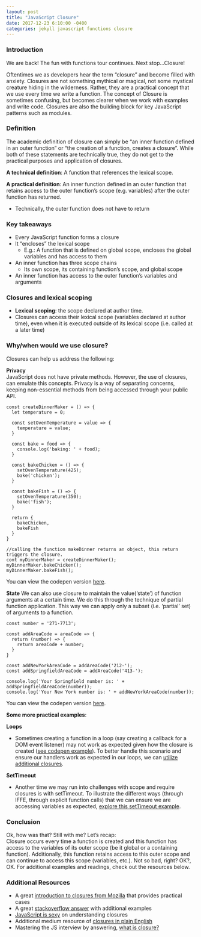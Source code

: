 ```yaml
---
layout: post
title: "JavaScript Closure"
date: 2017-12-23 6:10:00 -0400
categories: jekyll javascript functions closure
---
```


### Introduction
We are back! The fun with functions tour continues.  Next stop…Closure!  

Oftentimes we as developers hear the term “closure” and become filled with anxiety.  Closures are not something mythical or magical, not some mystical creature hiding in the wilderness.  Rather, they are a practical concept that we use every time we write a function. The concept of Closure is sometimes confusing, but becomes clearer when we work with examples and write code.  Closures are also the building block for key JavaScript patterns  such as modules.  

### Definition
The academic definition of closure can simply be “an inner function defined in an outer function” or “the creation of a function, creates a closure”.  While both of these statements are technically true, they do not get to the practical purposes and application of closures.  

**A technical definition**: A function that references the lexical scope.

**A practical definition**:  An inner function defined in an outer function that retains access to the outer function’s scope (e.g. variables) after the outer function has returned.
 - Technically, the outer function does not have to return

### Key takeaways
- Every JavaScript function forms a closure
- It “encloses” the lexical scope
  - E.g.: A function that is defined on global scope, encloses the global variables and has access to them
- An inner function has three scope chains
  - Its own scope, its containing function’s scope, and global scope
- An inner function has access to the outer function’s variables and arguments

### Closures and lexical scoping
- **Lexical scoping**: the scope declared at author time.
- Closures can access their lexical scope (variables declared at author time), even when it is executed outside of its lexical scope (i.e. called at a later time)

### Why/when would we use closure?
Closures can help us address the following:

**Privacy**  
JavaScript does not have private methods.  However, the use of closures, can emulate this concepts. Privacy is a way of separating concerns, keeping non-essential methods from being accessed through your public API.

```
const createDinnerMaker = () => {
  let temperature = 0;

  const setOvenTemperature = value => {
    temperature = value;
  }

  const bake = food => {
    console.log('baking: ' + food);
  }

  const bakeChicken = () => {
    setOvenTemperature(425);
    bake('chicken');
  }

  const bakeFish = () => {
    setOvenTemperature(350);
    bake('fish');
  }

  return {
    bakeChicken,
    bakeFish
  }
}

//calling the function makeDinner returns an object, this return triggers the closure.
cont myDinnerMaker = createDinnerMaker();
myDinnerMaker.bakeChicken();
myDinnerMaker.bakeFish();
```
You can view the codepen version [here](https://codepen.io/ajahne/pen/BRgXyp).

**State**
We can also use closure to maintain the value(‘state’) of function arguments at a certain time. We do this through the technique of partial function application. This way we can apply only a subset (i.e. ‘partial’ set) of arguments to a function.

```
const number = '271-7713';

const addAreaCode = areaCode => {
  return (number) => {
    return areaCode + number;
  }
}

const addNewYorkAreaCode = addAreaCode('212-');
const addSpringfieldAreaCode = addAreaCode('413-');

console.log('Your Springfield number is: ' + addSpringfieldAreaCode(number));
console.log('Your New York number is: ' + addNewYorkAreaCode(number));
```
You can view the codepen version [here](https://codepen.io/ajahne/pen/gWNVrw).

**Some more practical examples**:

**Loops**
- Sometimes creating a function in a loop (say creating a callback for a DOM event listener) may not work as expected given how the closure is created ([see codepen example](https://codepen.io/ajahne/pen/jmjgLx)).  To better handle this scenario and ensure our handlers work as expected in our loops, we can [utilize additional closures](https://codepen.io/ajahne/pen/LyKwOE).

**SetTimeout**
- Another time we may run into challenges with scope and require closures is with setTimeout.  To illustrate the different ways (through IFFE, through explicit function calls) that we can ensure we are accessing variables as expected, [explore this setTimeout example](https://codepen.io/ajahne/pen/qmzJgp).

### Conclusion
Ok, how was that? Still with me? Let’s recap:  
Closure occurs every time a function is created and this function has access to the variables of its outer scope (be it global or a containing function).   Additionally, this function retains access to this outer scope and can continue to access this scope (variables, etc.).  Not so bad, right? OK?, OK. For additional examples and readings, check out the resources below.

### Additional Resources
- A great [introduction to closures from Mozilla](https://developer.mozilla.org/en-US/docs/Web/JavaScript/Closures) that provides practical cases
- A great [stackoverflow answer](https://stackoverflow.com/questions/111102/how-do-javascript-closures-work) with additional examples
- [JavaScript is sexy](http://javascriptissexy.com/understand-javascript-closures-with-ease/) on understanding closures
- Additional medium resource of [closures in plain English](https://medium.freecodecamp.org/whats-a-javascript-closure-in-plain-english-please-6a1fc1d2ff1c)
- Mastering the JS interview by answering, [what is closure?](https://medium.com/javascript-scene/master-the-javascript-interview-what-is-a-closure-b2f0d2152b36)
